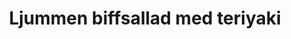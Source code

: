 ---
layout: recipe
title: "Ljummen biffsallad med teriyaki"
description: "Det här är kanske lite mer middag än lunch, men supergott om man vill lyxa till det lite! Tänk på att inte översteka köttet."
image: /assets/images/ljummen-biffsallad-med-teriyaki.jpeg

# Recipe-specific data
category: Sallad
servings: "2 portioner"

ingredients:
  - name: entrecote (200 g styck)
    quantity: 2 skivor
  - name: champinjoner
    quantity: 250 g
  - name: rostade sesamfrö
    quantity: 1 tsk
  - name: salladsmix
    quantity: 150 g
  - name: smör, för stekning
    quantity: 1-3 msk
  - name: salt
    quantity: ½ tsk
  - name: svartpeppar
    quantity: ½ krm
  - section: "Dressing"
    items:
      - name: teriyakisås
        quantity: ¼ dl
      - name: sesamolja
        quantity: 1 msk
        
instructions:
- Skär svampen i skivor.
- Lägg salladen i en stor skål och blanda runt den med ½ tsk sesamolja i ½ minut. Lägg upp salladen på 2 tallrikar.
- Blanda ihop dressingen.
- Salta och peppra köttet. Stek eller grilla det tills det är så klart som du vill ha det. Låt det vila under folie.
- Stek champinjonerna i smör tills de börjar bli lite knapriga i kanterna. Krydda med salt och peppar.
- Skär köttet i tunna skivor.
- Lägg kött och svamp ovanpå salladen. Häll över dressingen och strö över sesamfrön.

attribution: Receptet kommer från Allt om Mat.

---